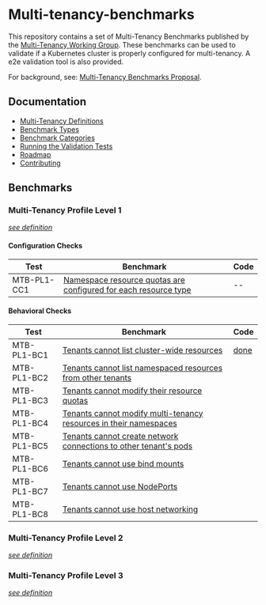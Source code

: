 # Multi-tenancy-benchmarks

This repository contains a set of Multi-Tenancy Benchmarks published by the 
[Multi-Tenancy Working Group](https://github.com/kubernetes-sigs/multi-tenancy). These benchmarks can be used to validate 
if a Kubernetes cluster is properly configured for multi-tenancy. A e2e validation tool is also provided.

For background, see: [Multi-Tenancy Benchmarks Proposal](https://docs.google.com/document/d/1O-G8jEpiJxOeYx9Pd2OuOSb8859dTRNmgBC5gJv0krE/edit?usp=sharing).

## Documentation
- [Multi-Tenancy Definitions](documentation/definitions.md)
- [Benchmark Types](documentation/types.md)
- [Benchmark Categories](documentation/catagories.md)
- [Running the Validation Tests](documentation/run.md)
- [Roadmap](documentation/roadmap.md)
- [Contributing](documentation/contributing.md)

## Benchmarks

### Multi-Tenancy Profile Level 1

*[see definition](documentation/definitions.md#level-1)*

#### Configuration Checks

| Test        | Benchmark                                                                                            | Code  |
|-------------|------------------------------------------------------------------------------------------------------|-------|
| MTB-PL1-CC1 | [Namespace resource quotas are configured for each resource type](e2e/tests/resourcequotas/README.md)| --    |


#### Behavioral Checks

| Test | Benchmark                                                                      | Code                            |
|------|--------------------------------------------------------------------------------|---------------------------------|
| MTB-PL1-BC1 | [Tenants cannot list cluster-wide resources](e2e/tests/tenantaccess/README.go) | [done](e2e/tests/tenantaccess/tenantaccess.go) |
| MTB-PL1-BC2 | [Tenants cannot list namespaced resources from other tenants](e2e/tests/tenantprotection/README.go) | |
| MTB-PL1-BC3 | [Tenants cannot modify their resource quotas](e2e/tests/modify_resourcequotas/README.go) | |
| MTB-PL1-BC4 | [Tenants cannot modify multi-tenancy resources in their namespaces](e2e/tests/modify_admin_resource/README.md)| |
| MTB-PL1-BC5 | [Tenants cannot create network connections to other tenant's pods](e2e/tests/network_isolation/README.go)| |
| MTB-PL1-BC6 | [Tenants cannot use bind mounts](e2e/tests/deny_hostpaths/README.go) | |
| MTB-PL1-BC7 | [Tenants cannot use NodePorts](e2e/tests/deny_nodeports/README.go) | |
| MTB-PL1-BC8 | [Tenants cannot use host networking ](e2e/tests/deny_hostports/README.md) | |

### Multi-Tenancy Profile Level 2

*[see definition](documentation/definitions.md#level-2)*


### Multi-Tenancy Profile Level 3

*[see definition](documentation/definitions.md#level-3)*

